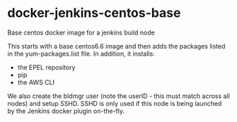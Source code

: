 # docker-jenkins-centos-base
Base centos docker image for a jenkins build node

This starts with a base centos6.6 image and then adds the packages listed in the yum-packages.list file.  In addition, it installs:

- the EPEL repository
- pip
- the AWS CLI

We also create the bldmgr user (note the userID - this must match across all nodes) and setup SSHD.  SSHD is only used if this node is being launched by the Jenkins docker plugin on-the-fly.
